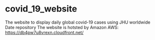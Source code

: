 # covid_19_website
The website to display daily global covid-19 cases using JHU worldwide Date repository
The website is hotsted by Amazon AWS: https://db4pw7u8vrexn.cloudfront.net/
